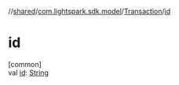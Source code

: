 //[shared](../../../index.md)/[com.lightspark.sdk.model](../index.md)/[Transaction](index.md)/[id](id.md)

# id

[common]\
val [id](id.md): [String](https://kotlinlang.org/api/latest/jvm/stdlib/kotlin/-string/index.html)
